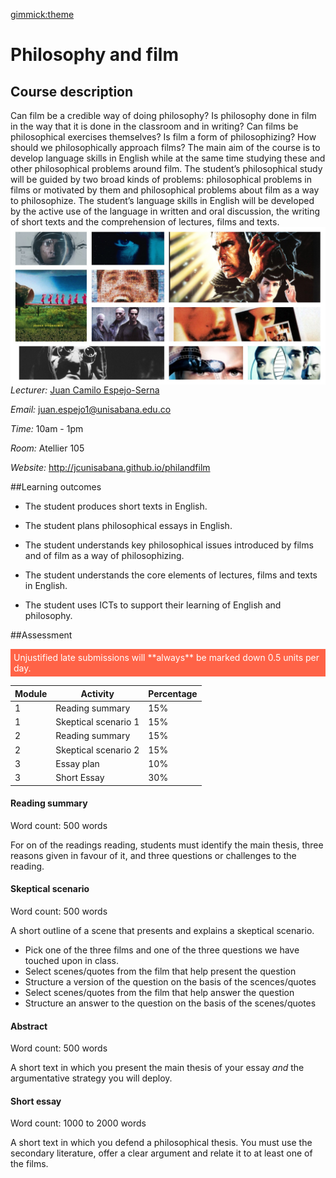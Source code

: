 [gimmick:theme](united)

# Philosophy and film

## Course description 


Can film be a credible way of doing philosophy? Is philosophy done in film in the way that it is done in the classroom and in writing? Can films be philosophical exercises themselves? Is film a form of philosophizing? How should we philosophically approach films? The main aim of the course is to develop language skills in English while at the same time studying these and other philosophical problems around film. The student’s philosophical study will be guided by two broad kinds of problems: philosophical problems in films or motivated by them and philosophical problems about film as a way to philosophize. The student’s language skills in English will be developed by the active use of the language in written and oral discussion, the writing of short texts and the comprehension of lectures, films and texts. 
<img src="img/posters2.jpg" style="float:right;">




*Lecturer:* [Juan Camilo Espejo-Serna](http://jcunisabana.github.io/)

*Email:* juan.espejo1@unisabana.edu.co

*Time:* 10am - 1pm 

*Room:* Atellier 105

*Website:* http://jcunisabana.github.io/philandfilm

##Learning outcomes


- The student produces short texts in English.

- The student plans philosophical essays in English.

- The student understands key philosophical issues introduced by films and of film as a way of philosophizing.

- The student understands the core elements of lectures, films and texts in English.

-   The student uses ICTs to support their learning of English and philosophy.

##Assessment
<p style="color:white; background-color:Tomato; padding: 5px; "> Unjustified late submissions will **always** be marked down 0.5 units per day.</p>

|Module|Activity|Percentage|
| --- | --- | --- |
|1|    Reading summary            |15%
|    1 |   Skeptical scenario 1                               |    15%
 |    2 |     Reading summary                            |   15%
|     2 |     Skeptical scenario 2                             |  15%
 |    3 |    Essay plan   |    10%
  |   3  |   Short Essay         |           30%
#### Reading summary
Word count: 500 words

For on of the readings reading, students must identify the main thesis, three reasons given in favour of it, and three questions or challenges to the reading.


#### Skeptical scenario
Word count: 500 words

A short outline of a scene that presents and explains a skeptical scenario. 
<ul>
	<li class="fragment">Pick one of the three films and one of the three questions we have touched upon in class.  </li>

<li class="fragment">Select scenes/quotes from the film that help present the question</li>    
        <li class="fragment">Structure a version of the question on the basis of the scences/quotes</li>    

<li class="fragment">Select scenes/quotes from the film that help answer the question</li>  
    <li class="fragment">Structure an answer to the question on the basis of the scenes/quotes</li>    

</ul>

#### Abstract
Word count: 500 words

A short text in which you present the main thesis of your essay *and* the argumentative strategy you will deploy.

#### Short essay
Word count: 1000 to 2000 words

A short text in which you defend a philosophical thesis. You must use the secondary literature, offer a clear argument and relate it to at least one of the films. 



